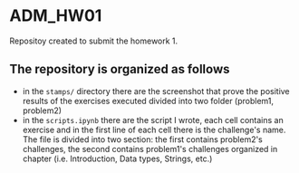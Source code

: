 # ADM_HW01
Repositoy created to submit the homework 1.

## The repository is organized as follows
* in the `stamps/` directory there are the screenshot that prove the positive results of the exercises executed divided into two folder (problem1, problem2)
* in the `scripts.ipynb` there are the script I wrote, each cell contains an exercise and in the first line of each cell there is the challenge's name. The file is divided into two section: the first contains problem2's challenges, the second contains problem1's challenges organized in chapter (i.e. Introduction, Data types, Strings, etc.)
